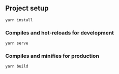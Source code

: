 
## Project setup
```
yarn install
```

### Compiles and hot-reloads for development
```
yarn serve
```

### Compiles and minifies for production
```
yarn build
```


